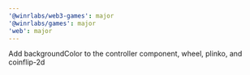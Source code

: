 ```yaml
---
'@winrlabs/web3-games': major
'@winrlabs/games': major
'web': major
---
```


Add backgroundColor to the controller component, wheel, plinko, and coinflip-2d
